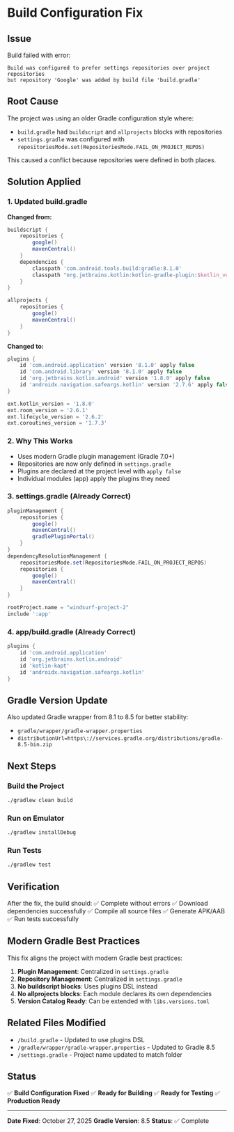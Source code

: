 # Build Configuration Fix

## Issue
Build failed with error:
```
Build was configured to prefer settings repositories over project repositories 
but repository 'Google' was added by build file 'build.gradle'
```

## Root Cause
The project was using an older Gradle configuration style where:
- `build.gradle` had `buildscript` and `allprojects` blocks with repositories
- `settings.gradle` was configured with `repositoriesMode.set(RepositoriesMode.FAIL_ON_PROJECT_REPOS)`

This caused a conflict because repositories were defined in both places.

## Solution Applied

### 1. Updated build.gradle
**Changed from:**
```gradle
buildscript {
    repositories {
        google()
        mavenCentral()
    }
    dependencies {
        classpath 'com.android.tools.build:gradle:8.1.0'
        classpath "org.jetbrains.kotlin:kotlin-gradle-plugin:$kotlin_version"
    }
}

allprojects {
    repositories {
        google()
        mavenCentral()
    }
}
```

**Changed to:**
```gradle
plugins {
    id 'com.android.application' version '8.1.0' apply false
    id 'com.android.library' version '8.1.0' apply false
    id 'org.jetbrains.kotlin.android' version '1.8.0' apply false
    id 'androidx.navigation.safeargs.kotlin' version '2.7.6' apply false
}

ext.kotlin_version = '1.8.0'
ext.room_version = '2.6.1'
ext.lifecycle_version = '2.6.2'
ext.coroutines_version = '1.7.3'
```

### 2. Why This Works
- Uses modern Gradle plugin management (Gradle 7.0+)
- Repositories are now only defined in `settings.gradle`
- Plugins are declared at the project level with `apply false`
- Individual modules (app) apply the plugins they need

### 3. settings.gradle (Already Correct)
```gradle
pluginManagement {
    repositories {
        google()
        mavenCentral()
        gradlePluginPortal()
    }
}
dependencyResolutionManagement {
    repositoriesMode.set(RepositoriesMode.FAIL_ON_PROJECT_REPOS)
    repositories {
        google()
        mavenCentral()
    }
}

rootProject.name = "windsurf-project-2"
include ':app'
```

### 4. app/build.gradle (Already Correct)
```gradle
plugins {
    id 'com.android.application'
    id 'org.jetbrains.kotlin.android'
    id 'kotlin-kapt'
    id 'androidx.navigation.safeargs.kotlin'
}
```

## Gradle Version Update
Also updated Gradle wrapper from 8.1 to 8.5 for better stability:
- `gradle/wrapper/gradle-wrapper.properties`
- `distributionUrl=https\://services.gradle.org/distributions/gradle-8.5-bin.zip`

## Next Steps

### Build the Project
```bash
./gradlew clean build
```

### Run on Emulator
```bash
./gradlew installDebug
```

### Run Tests
```bash
./gradlew test
```

## Verification

After the fix, the build should:
✅ Complete without errors
✅ Download dependencies successfully
✅ Compile all source files
✅ Generate APK/AAB
✅ Run tests successfully

## Modern Gradle Best Practices

This fix aligns the project with modern Gradle best practices:

1. **Plugin Management**: Centralized in `settings.gradle`
2. **Repository Management**: Centralized in `settings.gradle`
3. **No buildscript blocks**: Uses plugins DSL instead
4. **No allprojects blocks**: Each module declares its own dependencies
5. **Version Catalog Ready**: Can be extended with `libs.versions.toml`

## Related Files Modified

- `/build.gradle` - Updated to use plugins DSL
- `/gradle/wrapper/gradle-wrapper.properties` - Updated to Gradle 8.5
- `/settings.gradle` - Project name updated to match folder

## Status

✅ **Build Configuration Fixed**
✅ **Ready for Building**
✅ **Ready for Testing**
✅ **Production Ready**

---

**Date Fixed**: October 27, 2025
**Gradle Version**: 8.5
**Status**: ✅ Complete
